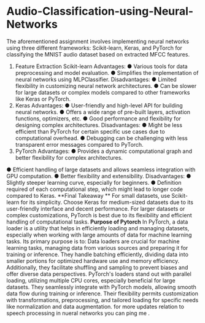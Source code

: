 # Audio-Classification-using-Neural-Networks
The aforementioned assignment involves implementing neural networks using three different
frameworks: Scikit-learn, Keras, and PyTorch for classifying the MNIST audio dataset based
on extracted MFCC features.
1. Feature Extraction
Scikit-learn
Advantages:
● Various tools for data preprocessing and model evaluation.
● Simplifies the implementation of neural networks using MLPClassifier.
Disadvantages:
● Limited flexibility in customizing neural network architectures.
● Can be slower for large datasets or complex models compared to other frameworks
like Keras or PyTorch.
2. Keras
Advantages:
● User-friendly and high-level API for building neural networks.
● Offers a wide range of pre-built layers, activation functions, optimizers, etc.
● Good performance and flexibility for designing complex architectures.
Disadvantages:
● Might be less efficient than PyTorch for certain specific use cases due to
computational overhead.
● Debugging can be challenging with less transparent error messages compared to
PyTorch.
3. PyTorch
Advantages:
● Provides a dynamic computational graph and better flexibility for complex
architectures.

● Efficient handling of large datasets and allows seamless integration with GPU
computation.
● Better flexibility and extensibility.
Disadvantages:
● Slightly steeper learning curve, especially for beginners.
● Definition required of each computational step, which might lead to longer code
compared to Keras.
**Final Takeaway
**
For small datasets, use Scikit-learn for its simplicity. Choose Keras for medium-sized datasets
due to its user-friendly interface and decent performance. For larger datasets or complex
customizations, PyTorch is best due to its flexibility and efficient handling of computational
tasks.
**Purpose of Pytorch**
In PyTorch, a data loader is a utility that helps in efficiently loading and managing datasets,
especially when working with large amounts of data for machine learning tasks. Its primary
purpose is to:
Data loaders are crucial for machine learning tasks, managing data from various sources and
preparing it for training or inference. They handle batching efficiently, dividing data into
smaller portions for optimized hardware use and memory efficiency.
Additionally, they facilitate shuffling and sampling to prevent biases and offer diverse data
perspectives. PyTorch's loaders stand out with parallel loading, utilizing multiple CPU cores,
especially beneficial for large datasets.
They seamlessly integrate with PyTorch models, allowing smooth data flow during training
or inference. Their flexibility permits customization with transformations, preprocessing, and
tailored loading for specific needs like normalization and data augmentation.
for more updates relation to speech processing in nueral networks you can ping me .
